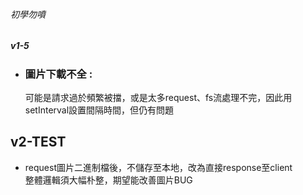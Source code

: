 ###### 初學勿噴

##### v1-5 <br>

* ### 圖片下載不全 :
   可能是請求過於頻繁被擋，或是太多request、fs流處理不完，因此用setInterval設置間隔時間，但仍有問題<br>


v2-TEST<br>
------
* request圖片二進制檔後，不儲存至本地，改為直接response至client<br>
整體邏輯須大幅朴整，期望能改善圖片BUG<br>

